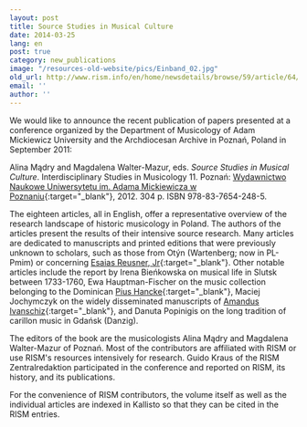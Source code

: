 ```yaml
---
layout: post
title: Source Studies in Musical Culture
date: 2014-03-25
lang: en
post: true
category: new_publications
image: "/resources-old-website/pics/Einband_02.jpg"
old_url: http://www.rism.info/en/home/newsdetails/browse/59/article/64/source-studies-in-musical-culture.html
email: ''
author: ''
---
```


We would like to announce the recent publication of papers presented at a conference organized by the Department of Musicology of Adam Mickiewicz University and the Archdiocesan Archive in Poznań, Poland in September 2011:

Alina Mądry and Magdalena Walter-Mazur, eds. _Source Studies in Musical Culture_. Interdisciplinary Studies in Musicology 11. Poznań: [Wydawnictwo Naukowe Uniwersytetu im. Adama Mickiewicza w Poznaniu](http://muzykologia.amu.edu.pl/?page_id=2993){:target="_blank"}, 2012. 304 p. ISBN 978-83-7654-248-5.

The eighteen articles, all in English, offer a representative overview of the research landscape of historic musicology in Poland. The authors of the articles present the results of their intensive source research. Many articles are dedicated to manuscripts and printed editions that were previously unknown to scholars, such as those from Otýn (Wartenberg; now in PL-Pmim) or concerning [Esaias Reusner, Jr](https://opac.rism.info/search?View=rism&author=Esaias+Reusner){:target="_blank"}. Other notable articles include the report by Irena Bieńkowska on musical life in Slutsk between 1733-1760, Ewa Hauptman-Fischer on the music collection belonging to the Dominican [Pius Hancke](https://opac.rism.info/search?View=rism&q=Pius+Hancke){:target="_blank"}, Maciej Jochymczyk on the widely disseminated manuscripts of [Amandus Ivanschiz](https://opac.rism.info/search?View=rism&q=Amandus+Ivanschiz){:target="_blank"}, and Danuta Popinigis on the long tradition of carillon music in Gdańsk (Danzig).

The editors of the book are the musicologists Alina Mądry and Magdalena Walter-Mazur of Poznań. Most of the contributors are affiliated with RISM or use RISM's resources intensively for research. Guido Kraus of the RISM Zentralredaktion participated in the conference and reported on RISM, its history, and its publications.

For the convenience of RISM contributors, the volume itself as well as the individual articles are indexed in Kallisto so that they can be cited in the RISM entries. 

<!-- Can't find the following (June 2021): The table of contents may be viewed on the publisher's website: [http://www.muzykologia.amu.edu.pl/uploads/publication/sp-tr-int-11-pdf.pdf](http://www.muzykologia.amu.edu.pl/uploads/publication/sp-tr-int-11-pdf.pdf){:target="_blank"} --> 
